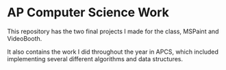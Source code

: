 # AP Computer Science Work

This repository has the two final projects I made for the class, MSPaint and VideoBooth.

It also contains the work I did throughout the year in APCS, which included implementing several different algorithms and data structures.


